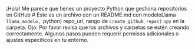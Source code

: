 ¡Hola! Me parece que tienes un proyecto Python que gestiona repositorios en GitHub
            # Este es un archivo con un README.md con modeloLlama
                `llama_modelo, `python)
                repo_url, rango de `create_github_repo()`
                `npy` en la carpeta.
        Ojo: Por favor revisa que los archivos y carpetas se estén creando correctamente. Algunos pasos pueden requerir permisos adicionales o ajustes específicos en tu entorno.